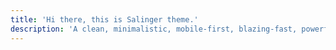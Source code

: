 ```yaml
---
title: 'Hi there, this is Salinger theme.'
description: 'A clean, minimalistic, mobile-first, blazing-fast, powerfull theme for Hugo framework made with Tailwind and DaisyUI. Please consider starring this project on Github.'
---
```

